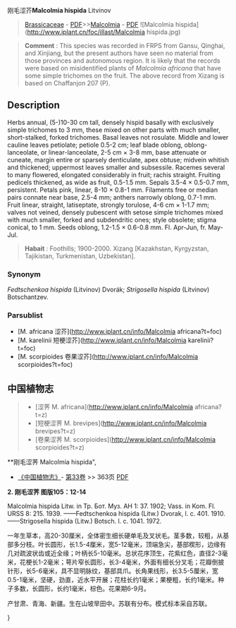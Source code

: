 刚毛涩芥**Malcolmia hispida** Litvinov

> [Brassicaceae](http://www.iplant.cn/info/Brassicaceae?t=foc) - [PDF](http://www.iplant.cn/foc/pdf/Brassicaceae.pdf)>>[Malcolmia](http://www.iplant.cn/info/Malcolmia?t=foc) - [PDF](http://www.iplant.cn/foc/pdf/Malcolmia.pdf)
![Malcolmia hispida](http://www.iplant.cn/foc/illast/Malcolmia hispida.jpg)

> **Comment** : 
> This species was recorded in FRPS from Gansu, Qinghai, and Xinjiang, but the present authors have seen no material from those provinces and autonomous region. It is likely that the records were based on misidentified plants of *Malcolmia africana* that have some simple trichomes on the fruit. The above record from Xizang is based on Chaffanjon 207 (P).

## Description

Herbs annual, (5-)10-30 cm tall, densely hispid basally with exclusively simple trichomes to 3 mm, these mixed on other parts with much smaller, short-stalked, forked trichomes. Basal leaves not rosulate. Middle and lower cauline leaves petiolate; petiole 0.5-2 cm; leaf blade oblong, oblong-lanceolate, or linear-lanceolate, 2-5 cm × 3-8 mm, base attenuate or cuneate, margin entire or sparsely denticulate, apex obtuse; midvein whitish and thickened; uppermost leaves smaller and subsessile. Racemes several to many flowered, elongated considerably in fruit; rachis straight. Fruiting pedicels thickened, as wide as fruit, 0.5-1.5 mm. Sepals 3.5-4 × 0.5-0.7 mm, persistent. Petals pink, linear, 8-10 × 0.8-1 mm. Filaments free or median pairs connate near base, 2.5-4 mm; anthers narrowly oblong, 0.7-1 mm. Fruit linear, straight, latiseptate, strongly torulose, 4-6 cm × 1-1.7 mm; valves not veined, densely pubescent with setose simple trichomes mixed with much smaller, forked and subdendritic ones; style obsolete; stigma conical, to 1 mm. Seeds oblong, 1.2-1.5 × 0.6-0.8 mm. Fl. Apr-Jun, fr. May-Jul.

> **Habait** : 
> Foothills; 1900-2000. Xizang [Kazakhstan, Kyrgyzstan, Tajikistan, Turkmenistan, Uzbekistan].

### Synonym
*Fedtschenkoa hispida* (Litvinov) Dvorák; *Strigosella hispida* (Litvinov) Botschantzev.

### Parsublist

* [M.  africana  涩芥](http://www.iplant.cn/info/Malcolmia africana?t=foc)
* [M.  karelinii  短梗涩芥](http://www.iplant.cn/info/Malcolmia karelinii?t=foc)
* [M.  scorpioides  卷果涩芥](http://www.iplant.cn/info/Malcolmia scorpioides?t=foc)

## 中国植物志

> * [涩荠  M.  africana](http://www.iplant.cn/info/Malcolmia africana?t=z)
> * [短梗涩荠  M.  brevipes](http://www.iplant.cn/info/Malcolmia brevipes?t=z)
> * [卷果涩荠  M.  scorpioides](http://www.iplant.cn/info/Malcolmia scorpioides?t=z)

**刚毛涩荠 Malcolmia hispida",

* [《中国植物志》](http://www.iplant.cn/frps)- [第33卷](http://www.iplant.cn/frps/vol/33) >> 363页 [PDF](http://www.iplant.cn/frps/pdf/33/363.PDF)

**2. 刚毛涩荠 图版105：12-14**

Malcolmia hispida Litw. in Tp. Бот. Муз. АН 1: 37. 1902; Vass. in Kom. Fl. URSS 8: 215. 1939. ——Fedtschenkoa hispida (Litw.) Dvorak, l. c. 401. 1910. ——Strigosella hispida (Litw.) Botsch. l. c. 1041. 1972.

一年生草本，高20-30厘米，全体密生细长硬单毛及叉状毛。茎多数，较粗，从基部多分枝。叶长圆形，长1.5-4厘米，宽5-12毫米，顶端急尖，基部楔形，边缘有几对疏波状齿或近全缘；叶柄长5-10毫米。总状花序顶生，花紫红色，直径2-3毫米，花梗长1-2毫米；萼片窄长圆形，长3-4毫米，外面有细长分叉毛；花瓣倒披针形，长5-6毫米，具不显明脉纹，基部具爪。长角果线形，长3.5-5厘米，宽0.5-1毫米，坚硬，劲直，近水平开展；花柱长约1毫米；果梗粗，长约1毫米。种子多数，长圆形，长约1毫米，棕色。花果期6-9月。

产甘肃、青海、新疆。生在山坡旱田中。苏联有分布。模式标本采自苏联。

}
